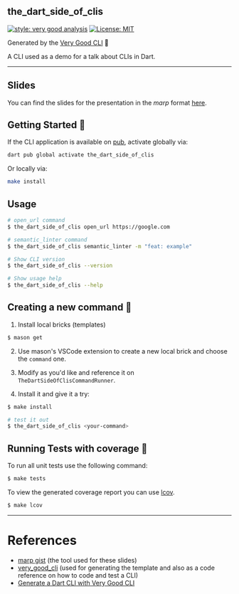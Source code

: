 ## the_dart_side_of_clis

[![style: very good analysis][very_good_analysis_badge]][very_good_analysis_link]
[![License: MIT][license_badge]][license_link]

Generated by the [Very Good CLI][very_good_cli_link] 🤖

A CLI used as a demo for a talk about CLIs in Dart.

---

## Slides

You can find the slides for the presentation in the _marp_ format [here](slides/full_presentation.md).

## Getting Started 🚀

If the CLI application is available on [pub](https://pub.dev), activate globally via:

```sh
dart pub global activate the_dart_side_of_clis
```

Or locally via:

```sh
make install
```

## Usage

```sh
# open_url command
$ the_dart_side_of_clis open_url https://google.com

# semantic_linter command
$ the_dart_side_of_clis semantic_linter -m "feat: example"

# Show CLI version
$ the_dart_side_of_clis --version

# Show usage help
$ the_dart_side_of_clis --help
```

## Creating a new command 📝

1. Install local bricks (templates)

```sh
$ mason get
```

2. Use mason's VSCode extension to create a new local brick and choose the `command` one.

3. Modify as you'd like and reference it on `TheDartSideOfClisCommandRunner`.

4. Install it and give it a try:

```sh
$ make install

# test it out
$ the_dart_side_of_clis <your-command>
```

## Running Tests with coverage 🧪

To run all unit tests use the following command:

```sh
$ make tests
```

To view the generated coverage report you can use [lcov](https://github.com/linux-test-project/lcov).

```sh
$ make lcov
```

---

# References

- [marp gist][1] (the tool used for these slides)
- [very_good_cli][2] (used for generating the template and also as a code reference on how to code and test a CLI)
- [Generate a Dart CLI with Very Good CLI][3]


[1]: https://gist.github.com/yhatt/a7d33a306a87ff634df7bb96aab058b5
[2]: https://github.com/VeryGoodOpenSource/very_good_cli
[3]: https://verygood.ventures/blog/generate-command-line-application-cli

[license_badge]: https://img.shields.io/badge/license-MIT-blue.svg
[license_link]: https://opensource.org/licenses/MIT
[very_good_analysis_badge]: https://img.shields.io/badge/style-very_good_analysis-B22C89.svg
[very_good_analysis_link]: https://pub.dev/packages/very_good_analysis
[very_good_cli_link]: https://github.com/VeryGoodOpenSource/very_good_cli
